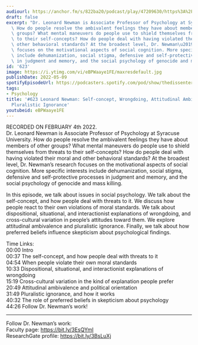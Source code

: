 ```yaml
---
audiourl: https://anchor.fm/s/822ba20/podcast/play/47209630/https%3A%2F%2Fd3ctxlq1ktw2nl.cloudfront.net%2Fstaging%2F2022-1-5%2Ffd5a6546-24d6-e2dd-dd68-0e3a8648272f.m4a
draft: false
excerpt: "Dr. Leonard Newman is Associate Professor of Psychology at Syracuse University.\
  \ How do people resolve the ambivalent feelings they have about members of other\
  \ groups? What mental maneuvers do people use to shield themselves from threats\
  \ to their self-concepts? How do people deal with having violated their moral and\
  \ other behavioral standards? At the broadest level, Dr. Newman\u2019s research\
  \ focuses on the motivational aspects of social cognition. More specific interests\
  \ include dehumanization, social stigma, defensive and self-protective processes\
  \ in judgment and memory, and the social psychology of genocide and mass killing."
id: '623'
image: https://i.ytimg.com/vi/eBPWaaye1FE/maxresdefault.jpg
publishDate: 2022-05-09
spotifyEpisodeUrl: https://podcasters.spotify.com/pod/show/thedissenter/episodes/623-Leonard-Newman-Self-concept--Wrongdoing--Attitudinal-Ambivalence--and-Pluralistic-Ignorance-e1dv7mu
tags:
- Psychology
title: '#623 Leonard Newman: Self-concept, Wrongdoing, Attitudinal Ambivalence, and
  Pluralistic Ignorance'
youtubeid: eBPWaaye1FE
---
```

<div class="timelinks">

RECORDED ON FEBRUARY 4th 2022.  
Dr. Leonard Newman is Associate Professor of Psychology at Syracuse University. How do people resolve the ambivalent feelings they have about members of other groups? What mental maneuvers do people use to shield themselves from threats to their self-concepts? How do people deal with having violated their moral and other behavioral standards? At the broadest level, Dr. Newman’s research focuses on the motivational aspects of social cognition. More specific interests include dehumanization, social stigma, defensive and self-protective processes in judgment and memory, and the social psychology of genocide and mass killing.

In this episode, we talk about issues in social psychology. We talk about the self-concept, and how people deal with threats to it. We discuss how people react to their own violations of moral standards. We talk about dispositional, situational, and interactionist explanations of wrongdoing, and cross-cultural variation in people’s attitudes toward them. We explore attitudinal ambivalence and pluralistic ignorance. Finally, we talk about how preferred beliefs influence skepticism about psychological findings.

Time Links:  
<time>00:00</time> Intro  
<time>00:37</time> The self-concept, and how people deal with threats to it  
<time>04:54</time> When people violate their own moral standards  
<time>10:33</time> Dispositional, situational, and interactionist explanations of wrongdoing  
<time>15:19</time> Cross-cultural variation in the kind of explanation people prefer  
<time>20:49</time> Attitudinal ambivalence and political orientation  
<time>31:49</time> Pluralistic ignorance, and how it works  
<time>40:32</time> The role of preferred beliefs in skepticism about psychology  
<time>44:26</time> Follow Dr. Newman’s work!

---

Follow Dr. Newman’s work:  
Faculty page: https://bit.ly/3EsQYmI  
ResearchGate profile: https://bit.ly/3BsLuXj
</div>

